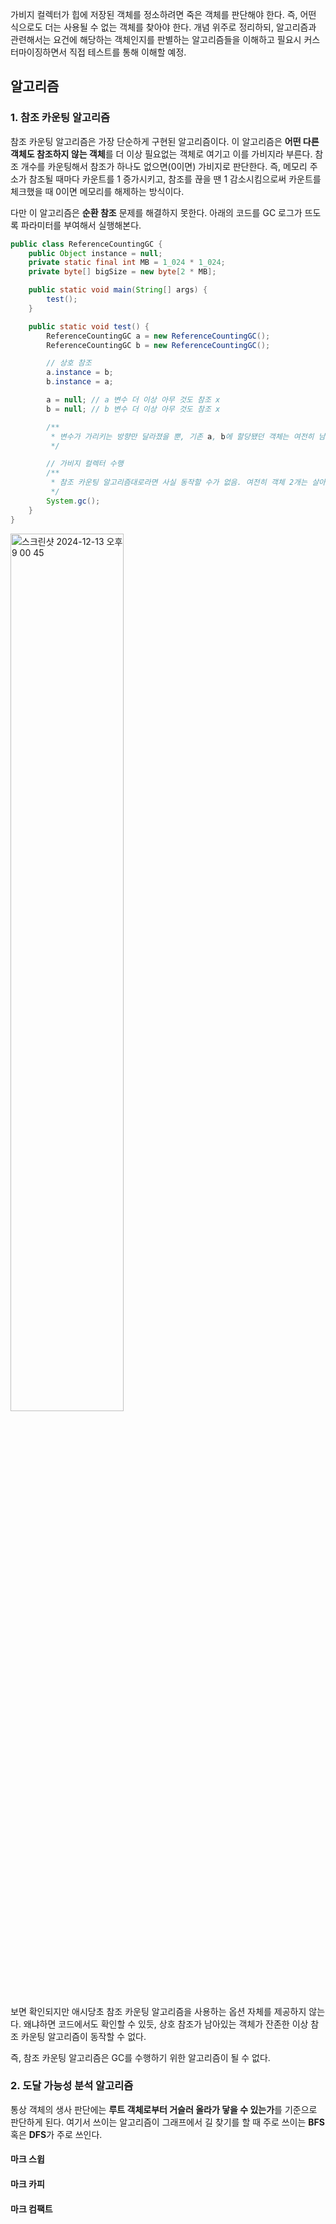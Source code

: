 가비지 컬렉터가 힙에 저장된 객체를 정소하려면 죽은 객체를 판단해야 한다. 즉, 어떤 식으로도 더는 사용될 수 없는 객체를 찾아야 한다. 개념 위주로 정리하되, 알고리즘과 관련해서는 요건에 해당하는 객체인지를 판별하는 알고리즘들을 이해하고 필요시 커스터마이징하면서 직접 테스트를 통해 이해할 예정.

## 알고리즘

### 1. 참조 카운팅 알고리즘

참조 카운팅 알고리즘은 가장 단순하게 구현된 알고리즘이다. 이 알고리즘은 **어떤 다른 객체도 참조하지 않는 객체**를 더 이상 필요없는 객체로 여기고 이를 가비지라 부른다. 참조 개수를 카운팅해서 참조가 하나도 없으면(0이면) 가비지로 판단한다. 즉, 메모리 주소가 참조될 때마다 카운트를 1 증가시키고, 참조를 끊을 땐 1 감소시킴으로써 카운트를 체크했을 때 0이면 메모리를 해제하는 방식이다.

다만 이 알고리즘은 **순환 참조** 문제를 해결하지 못한다. 아래의 코드를 GC 로그가 뜨도록 파라미터를 부여해서 실행해본다.
```java
public class ReferenceCountingGC {
    public Object instance = null;
    private static final int MB = 1_024 * 1_024;
    private byte[] bigSize = new byte[2 * MB];

    public static void main(String[] args) {
        test();
    }

    public static void test() {
        ReferenceCountingGC a = new ReferenceCountingGC();
        ReferenceCountingGC b = new ReferenceCountingGC();

        // 상호 참조
        a.instance = b;
        b.instance = a;

        a = null; // a 변수 더 이상 아무 것도 참조 x
        b = null; // b 변수 더 이상 아무 것도 참조 x

        /**
         * 변수가 가리키는 방향만 달라졌을 뿐, 기존 a, b에 할당됐던 객체는 여전히 남아있음
         */

        // 가비지 컬렉터 수행
        /**
         * 참조 카운팅 알고리즘대로라면 사실 동작할 수가 없음. 여전히 객체 2개는 살아있고 여전히 상호 참조 중이므로 
         */
        System.gc();
    }
}
```
<img width="60%" alt="스크린샷 2024-12-13 오후 9 00 45" src="https://github.com/user-attachments/assets/e42a1877-be1a-43bc-9ad9-5c634e37ed2a" />

보면 확인되지만 애시당초 참조 카운팅 알고리즘을 사용하는 옵션 자체를 제공하지 않는다. 왜냐하면 코드에서도 확인할 수 있듯, 상호 참조가 남아있는 객체가 잔존한 이상 참조 카운팅 알고리즘이 동작할 수 없다.

즉, 참조 카운팅 알고리즘은 GC를 수행하기 위한 알고리즘이 될 수 없다.

### 2. 도달 가능성 분석 알고리즘

통상 객체의 생사 판단에는 **루트 객체로부터 거슬러 올라가 닿을 수 있는가**를 기준으로 판단하게 된다. 여기서 쓰이는 알고리즘이 그래프에서 길 찾기를 할 때 주로 쓰이는 **BFS** 혹은 **DFS**가 주로 쓰인다. 

#### 마크 스윕

#### 마크 카피

#### 마크 컴팩트
